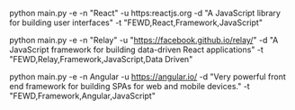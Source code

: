 python main.py -e -n "React" -u https:reactjs.org -d "A JavaScript library for building user interfaces" -t "FEWD,React,Framework,JavaScript"
   
python main.py -e -n "Relay" -u "https://facebook.github.io/relay/" -d "A JavaScript framework for building data-driven React applications" -t "FEWD,Relay,Framework,JavaScript,Data Driven"

python main.py -e -n Angular -u https://angular.io/ -d "Very powerful front end framework for building SPAs for web and mobile devices." -t "FEWD,Framework,Angular,JavaScript"